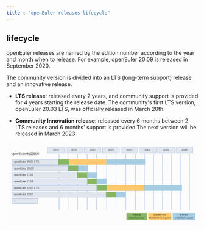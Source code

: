 ```yaml
---
title : "openEuler releases lifecycle"
---
```


<div class="markdown">

## lifecycle

openEuler releases are named by the edition number according to the year and month when to release. For example, openEuler 20.09 is released in September 2020.

The community version is divided into an LTS (long-term support) release and an innovative release.

- **LTS release**: released every 2 years, and community support is provided for 4 years starting the release date. The community's first LTS version, openEuler 20.03 LTS, was officially released in March 20th.

- **Community Innovation release**: released every 6 months between 2 LTS releases and 6 months' support is provided.The next version will be released in March 2023. 

![](./lifecycle.png)

</div>